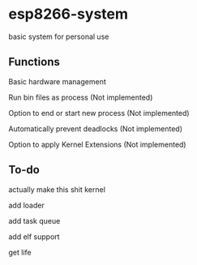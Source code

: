 # esp8266-system
basic system for personal use

## Functions
Basic hardware management

Run bin files as process (Not implemented)

Option to end or start new process (Not implemented)

Automatically prevent deadlocks (Not implemented)

Option to apply Kernel Extensions (Not implemented)


## To-do
actually make this shit kernel

add loader

add task queue

add elf support

get life
